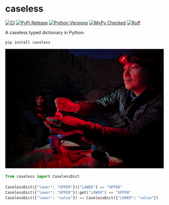 # caseless

[![CI](https://github.com/clintval/caseless/actions/workflows/test.yml/badge.svg?branch=main)](https://github.com/clintval/caseless/actions/workflows/test.yml)
[![PyPi Release](https://badge.fury.io/py/caseless.svg)](https://badge.fury.io/py/caseless)
[![Python Versions](https://img.shields.io/pypi/pyversions/caseless.svg)](https://pypi.python.org/pypi/caseless/)
[![MyPy Checked](http://www.mypy-lang.org/static/mypy_badge.svg)](http://mypy-lang.org/)
[![Ruff](https://img.shields.io/endpoint?url=https://raw.githubusercontent.com/astral-sh/ruff/main/assets/badge/v2.json)](https://github.com/astral-sh/ruff)

A caseless typed dictionary in Python.

```console
pip install caseless
```

![Guitar Lake, California](https://github.com/clintval/caseless/raw/82ec043f64a2b887ecb5233e5a43e2a2e2950b6e/.github/img/cover.jpg)

```python
from caseless import CaselessDict

CaselessDict({"lower": "UPPER"})["LOWER"] == "UPPER"
CaselessDict({"lower": "UPPER"}).get("LOWER") == "UPPER"
CaselessDict({"lower": "value"}) == CaselessDict({"LOWER": "value"})
```
